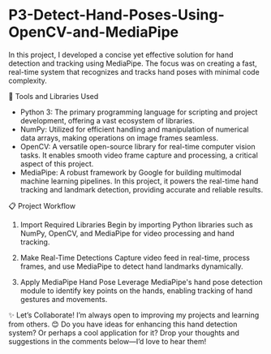 # P3-Detect-Hand-Poses-Using-OpenCV-and-MediaPipe

In this project, I developed a concise yet effective solution for hand detection and tracking using MediaPipe. The focus was on creating a fast, real-time system that recognizes and tracks hand poses with minimal code complexity.

🔧 Tools and Libraries Used
- Python 3: The primary programming language for scripting and project development, offering a vast ecosystem of libraries.
- NumPy: Utilized for efficient handling and manipulation of numerical data arrays, making operations on image frames seamless.
- OpenCV: A versatile open-source library for real-time computer vision tasks. It enables smooth video frame capture and processing, a critical aspect of this project.
- MediaPipe: A robust framework by Google for building multimodal machine learning pipelines. In this project, it powers the real-time hand tracking and landmark detection, providing accurate and reliable results.

 📋 Project Workflow
1. Import Required Libraries
Begin by importing Python libraries such as NumPy, OpenCV, and MediaPipe for video processing and hand tracking.

2. Make Real-Time Detections
Capture video feed in real-time, process frames, and use MediaPipe to detect hand landmarks dynamically.

3. Apply MediaPipe Hand Pose
Leverage MediaPipe's hand pose detection module to identify key points on the hands, enabling tracking of hand gestures and movements.

✨ Let’s Collaborate!
I’m always open to improving my projects and learning from others. 😊
Do you have ideas for enhancing this hand detection system? Or perhaps a cool application for it? Drop your thoughts and suggestions in the comments below—I’d love to hear them!
<img src="">
